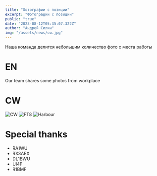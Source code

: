 ```yaml
---
title: "Фотографии с позиции"
excerpt: "Фотографии с позиции"
public: "true"
date: "2023-08-12T05:35:07.322Z"
author: "Андрей Силин"
img: "/assets/news/cw.jpg"
---
```


Наша команда делится небольшим количество фото с места работы

# EN

Our team shares some photos from workplace

# CW

![CW](/assets/news/cw.jpg)
![FT8](/assets/news/ft8.jpg)
![Harbour](/assets/news/harbour.jpg)

# Special thanks

- RA1WU
- RX3AEX
- DL1BWU
- UI4F
- R1BMF
